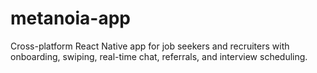 # metanoia-app
Cross-platform React Native app for job seekers and recruiters with onboarding, swiping, real-time chat, referrals, and interview scheduling.
